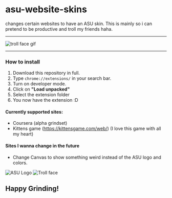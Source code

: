 # asu-website-skins

changes certain websites to have an ASU skin. This is mainly so i can pretend to be productive and troll my friends haha.

---

![troll face gif](https://media.tenor.com/uZ5B1eq7v9AAAAAM/troll-face-gif.gif)

---

### How to install

1. Download this repository in full.
2. Type `chrome://extensions/` in your search bar.
3. Turn on developer mode.
4. Click on **"Load unpacked"**
5. Select the extension folder
6. You now have the extension :D

#### Currently supported sites:

- Coursera (alpha grindset)
- Kittens game (https://kittensgame.com/web/) (I love this game with all my heart)

#### Sites I wanna change in the future

- Change Canvas to show something weird instead of the ASU logo and colors.

![ASU Logo](https://aci.az.gov/sites/default/files/media/ASU-logo.png)
![Troll face](https://upload.wikimedia.org/wikipedia/en/7/73/Trollface.png)

## Happy Grinding!
